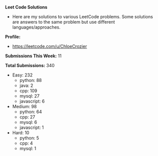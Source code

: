 **Leet Code Solutions**

- Here are my solutions to various LeetCode problems. Some solutions are answers to the same problem but use different languages/approaches.

**Profile:**

- https://leetcode.com/u/ChloeCrozier

**Submissions This Week:** 11

**Total Submissions:** 340
- Easy: 232
  - python: 88
  - java: 2
  - cpp: 109
  - mysql: 27
  - javascript: 6
- Medium: 98
  - python: 64
  - cpp: 27
  - mysql: 6
  - javascript: 1
- Hard: 10
  - python: 5
  - cpp: 4
  - mysql: 1